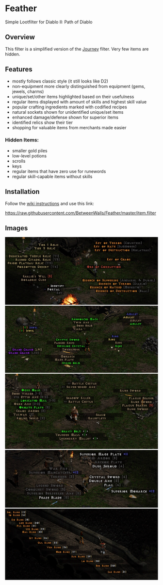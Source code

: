# Feather
Simple Lootfilter for Diablo II: Path of Diablo

## Overview
This filter is a simplified version of the [Journey](https://github.com/BetweenWalls/Journey) filter. Very few items are hidden.

## Features
* mostly follows classic style (it still looks like D2)
* non-equipment more clearly distinguished from equipment (gems, jewels, charms)
* unique/set/other items highlighted based on their usefulness
* regular items displayed with amount of skills and highest skill value
* popular crafting ingredients marked with codified recipes
* natural sockets shown for unidentified unique/set items
* enhanced damage/defense shown for superior items
* identified relics show their tier
* shopping for valuable items from merchants made easier

### Hidden Items:
* smaller gold piles
* low-level potions
* scrolls
* keys
* regular items that have zero use for runewords
* regular skill-capable items without skills

## Installation
Follow the [wiki instructions](https://pathofdiablo.com/wiki/index.php?title=List_of_Loot_Filters#How_to_Use) and use this link:

https://raw.githubusercontent.com/BetweenWalls/Feather/master/item.filter

## Images
![_](/images/miscellaneous_items.png)
![_](/images/unidentified_items.png)
![_](/images/uniques_special_properties.png)
![_](/images/regular_items.png)
![_](/images/runes.png)
